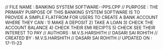 // FILE NAME  : BANKING SYSTEM SOFTWARE--PPS.CPP
// PURPOSE    : THE PRIMARY PURPOSE OF THIS BANKING SYSTEM SOFTWARE IS TO PROVIDE A SIMPLE FLATFROM FOR USERS TO CREATE A 
                 BANK ACCOUNT WHERE THEY CAN :
                 1) MAKE A DEPOSIT
                 2) TAKE A LOAN
                 3) CHECK THE ACCOUNT BALANCE
                 4) CHECK THEIR EMI RECIPTS
                 5) CHECK SEE THEIR INTEREST TO PAY 
// AUTHORS    : M.V.S.HARSHITH 
//               DASARI SAI ROHITH
// CREATED BY : M.V.S.HARSHITH
//               DASARI SAI ROHITH
// UPDATED ON : 17-11-23
 
